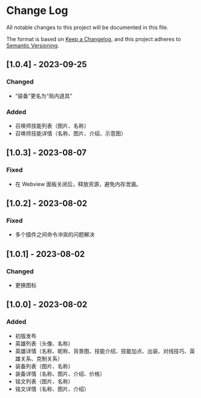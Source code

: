 # Change Log

All notable changes to this project will be documented in this file.

The format is based on [Keep a Changelog](https://keepachangelog.com/en/1.0.0/),
and this project adheres to [Semantic Versioning](https://semver.org/spec/v2.0.0.html).

## [1.0.4] - 2023-09-25

### Changed

- “装备”更名为“局内道具”

### Added

- 召唤师技能列表（图片、名称）
- 召唤师技能详情（名称、图片、介绍、示意图）

## [1.0.3] - 2023-08-07

### Fixed

- 在 Webview 面板关闭后，释放资源，避免内存泄漏。

## [1.0.2] - 2023-08-02

### Fixed

- 多个插件之间命令冲突的问题解决

## [1.0.1] - 2023-08-02

### Changed

- 更换图标

## [1.0.0] - 2023-08-02

### Added

- 初版发布
- 英雄列表（头像、名称）
- 英雄详情（名称、昵称、背景图、技能介绍、技能加点、出装、对线技巧、英雄关系、克制关系）
- 装备列表（图片、名称）
- 装备详情（名称、图片、介绍、价格）
- 铭文列表（图片、名称）
- 铭文详情（名称、图片、介绍）
